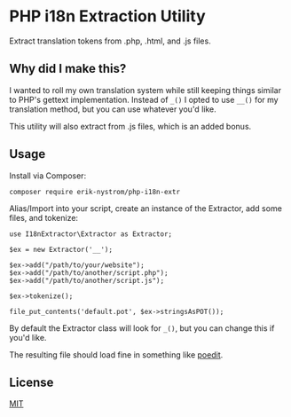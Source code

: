 # PHP i18n Extraction Utility

Extract translation tokens from .php, .html, and .js files.

## Why did I make this?

I wanted to roll my own translation system while still keeping things similar to PHP's gettext implementation. Instead of `_()` I opted to use `__()` for my translation method, but you can use whatever you'd like. 

This utility will also extract from .js files, which is an added bonus.

## Usage

Install via Composer:
```
composer require erik-nystrom/php-i18n-extr
```

Alias/Import into your script, create an instance of the Extractor, add some files, and tokenize:
```
use I18nExtractor\Extractor as Extractor;

$ex = new Extractor('__');

$ex->add("/path/to/your/website");
$ex->add("/path/to/another/script.php");
$ex->add("/path/to/another/script.js");

$ex->tokenize();

file_put_contents('default.pot', $ex->stringsAsPOT());
```

By default the Extractor class will look for `_()`, but you can change this if you'd like.

The resulting file should load fine in something like [poedit](https://poedit.net/).

## License
[MIT](https://choosealicense.com/licenses/mit/)